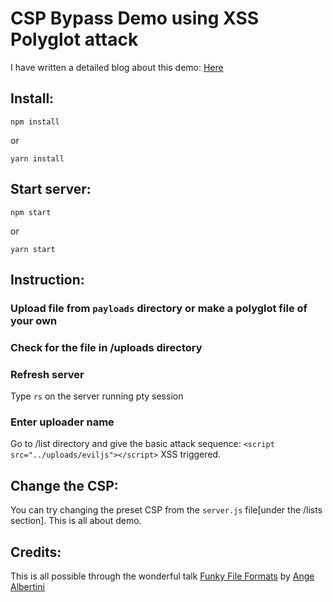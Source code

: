 # CSP Bypass Demo using XSS Polyglot attack
I have written a detailed blog about this demo: [Here](https://rachejazz.me/2021/05/14/AbusingCSP.html)

## Install:

```
npm install
```
or
```
yarn install
```

## Start server:
```
npm start
```
or
```
yarn start
```

## Instruction:
### Upload file from `payloads` directory or make a polyglot file of your own

### Check for the file in /uploads directory

### Refresh server
Type `rs` on the server running pty session

### Enter uploader name
Go to /list directory and give the basic attack sequence:
`<script src="../uploads/eviljs"></script>`
XSS triggered.

## Change the CSP:
You can  try changing the preset CSP from the `server.js` file[under the /lists section]. This is all about demo.

## Credits:
This is all possible through the wonderful talk [Funky File Formats](https://fahrplan.events.ccc.de/congress/2014/Fahrplan/system/attachments/2562/original/Funky_File_Formats.pdf) by [Ange Albertini](https://twitter.com/angealbertini)
